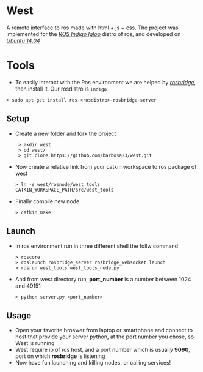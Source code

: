# West
A remote interface to ros made with html + js + css.
The project was implemented for the *[ROS Indigo Igloo](http://wiki.ros.org/indigo)* distro of ros,
and developed on *[Ubuntu 14.04](http://releases.ubuntu.com/14.04/)*

# Tools
- To easily interact with the Ros environment we are helped by *[rosbridge](http://wiki.ros.org/rosbridge_suite)*, then install it. Our rosdistro is `indigo`
```
> sudo apt-get install ros-<rosdistro>-rosbridge-server
```

## Setup

- Create a new folder and fork the project
   ```
    > mkdir west
    > cd west/
    > git clone https://github.com/barbosa23/west.git
    ```

- Now create a relative link from your catkin workspace to ros package of west
    ```
    > ln -s west/rosnode/west_tools CATKIN_WORKSPACE_PATH/src/west_tools
    ```

- Finally compile new node
    ```
    > catkin_make
    ```
## Launch

- In ros environment run in three different shell the follw command
	```
    > roscore
    > roslaunch rosbridge_server rosbridge_websocket.launch
    > rosrun west_tools west_tools_node.py
    ```

- And from west directory run, **port_number** is a number between 1024 and 49151
	```
    > python server.py <port_number>
    ```
    

## Usage
- Open your favorite broswer from laptop or smartphone and connect to host that provide your server python, at the port number you chose, so West is running
- West require ip of ros host, and a port number which is usually **9090**, port on which **rosbridge** is listening
- Now have fun launching and killing nodes, or calling services!
